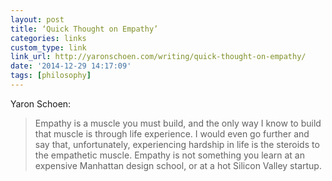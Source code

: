 ```yaml
---
layout: post
title: ‘Quick Thought on Empathy’
categories: links
custom_type: link
link_url: http://yaronschoen.com/writing/quick-thought-on-empathy/
date: '2014-12-29 14:17:09'
tags: [philosophy]
---
```

Yaron Schoen:

> Empathy is a muscle you must build, and the only way I know to build that muscle is through life experience. I would even go further and say that, unfortunately, experiencing hardship in life is the steroids to the empathetic muscle. Empathy is not something you learn at an expensive Manhattan design school, or at a hot Silicon Valley startup.
